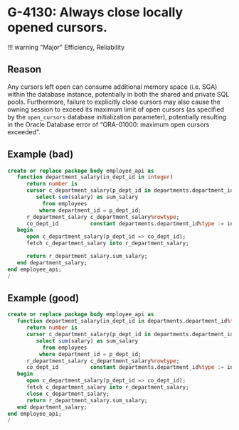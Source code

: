 # G-4130: Always close locally opened cursors.

!!! warning "Major"
    Efficiency, Reliability

## Reason

Any cursors left open can consume additional memory space (i.e. SGA) within the database instance, potentially in both the shared and private SQL pools. Furthermore, failure to explicitly close cursors may also cause the owning session to exceed its maximum limit of open cursors (as specified by the `open_cursors` database initialization parameter), potentially resulting in the Oracle Database error of “ORA-01000: maximum open cursors exceeded”. 

## Example (bad)

``` sql
create or replace package body employee_api as
   function department_salary(in_dept_id in integer)
      return number is
      cursor c_department_salary(p_dept_id in departments.department_id%type) is
         select sum(salary) as sum_salary
           from employees
          where department_id = p_dept_id;
      r_department_salary c_department_salary%rowtype;
      co_dept_id          constant departments.department_id%type := in_dept_id;
   begin
      open c_department_salary(p_dept_id => co_dept_id);
      fetch c_department_salary into r_department_salary;

      return r_department_salary.sum_salary;
   end department_salary;
end employee_api;
/
```

## Example (good)

``` sql
create or replace package body employee_api as
   function department_salary(in_dept_id in departments.department_id%type)
      return number is
      cursor c_department_salary(p_dept_id in departments.department_id%type) is
         select sum(salary) as sum_salary
           from employees
          where department_id = p_dept_id;
      r_department_salary c_department_salary%rowtype;
      co_dept_id          constant departments.department_id%type := in_dept_id;
   begin
      open c_department_salary(p_dept_id => co_dept_id);
      fetch c_department_salary into r_department_salary;
      close c_department_salary;
      return r_department_salary.sum_salary;
   end department_salary;
end employee_api;
/
```